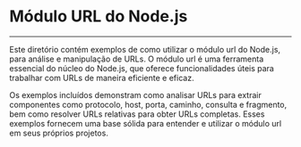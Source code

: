 # Módulo URL do Node.js

---

Este diretório contém exemplos de como utilizar o módulo url do Node.js, para análise e manipulação de URLs. O módulo url é uma ferramenta essencial do núcleo do Node.js, que oferece funcionalidades úteis para trabalhar com URLs de maneira eficiente e eficaz.

Os exemplos incluídos demonstram como analisar URLs para extrair componentes como protocolo, host, porta, caminho, consulta e fragmento, bem como resolver URLs relativas para obter URLs completas. Esses exemplos fornecem uma base sólida para entender e utilizar o módulo url em seus próprios projetos.